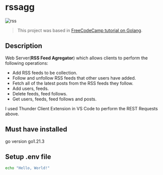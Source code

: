 # rssagg

![rss](https://github.com/user-attachments/assets/e9ea0b7f-d586-4b42-a919-94081fa375fd)

> This project was based in [FreeCodeCamp tutorial on Golang](https://www.youtube.com/watch?v=un6ZyFkqFKo).

Description
-

Web Server(**RSS Feed Agregator**) which allows clients to perform the following operations:
-  Add RSS feeds to be collection.
-  Follow and unfollow RSS feeds that other users have added.
-  Fetch all of the latest posts from the RSS feeds they follow.
-  Add users, feeds.
-  Delete feeds, feed follows.
-  Get users, feeds, feed follows and posts.

I used Thunder Client Extension in VS Code to perform the REST Requests above.

Must have installed
-

go version go1.21.3

Setup .env file
-

```bash
echo "Hello, World!"
